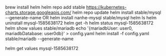 
brew install helm
helm repo add stable https://kubernetes-charts.storage.googleapis.com/
helm repo update 
helm install stable/mysql --generate-name OR helm install nanhe-mysql stable/mysql
helm ls
helm uninstall mysql-1585638172
helm get -h
helm status mysql-1585638172
helm show values stable/mariadb
echo '{mariadbUser: user0, mariadbDatabase: user0db}' > config.yaml
helm install -f config.yaml stable/mariadb --generate-name

helm get values mysql-1585638172
